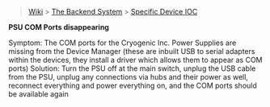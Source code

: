 > [Wiki](Home) > [The Backend System](The-Backend-System) > [Specific Device IOC](Specific-Device-IOC)

**PSU COM Ports disappearing**

Symptom: The COM ports for the Cryogenic Inc. Power Supplies are missing from the Device Manager (these are inbuilt USB to serial adapters within the devices, they install a driver which allows them to appear as COM ports)
Solution: Turn the PSU off at the main switch, unplug the USB cable from the PSU, unplug any connections via hubs and their power as well, reconnect everything and power everything on, and the COM ports should be available again